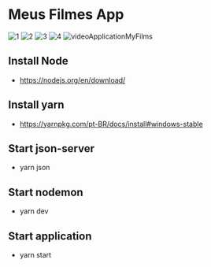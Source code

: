 # Meus Filmes App
![1](https://user-images.githubusercontent.com/30843151/84553233-f5d5ac00-ace9-11ea-881b-bd63a0acd33b.png)
![2](https://user-images.githubusercontent.com/30843151/84553234-f706d900-ace9-11ea-8989-062cc4386c83.png)
![3](https://user-images.githubusercontent.com/30843151/84553236-f79f6f80-ace9-11ea-9166-9f1dffcf8b69.png)
![4](https://user-images.githubusercontent.com/30843151/84553237-f79f6f80-ace9-11ea-9f6a-c9fb0e510861.png)
![videoApplicationMyFilms](https://user-images.githubusercontent.com/30843151/82835107-73e82500-9e99-11ea-96b1-2e9de5896475.gif)


## Install Node
- https://nodejs.org/en/download/

## Install yarn
- https://yarnpkg.com/pt-BR/docs/install#windows-stable

## Start json-server
- yarn json

## Start nodemon
- yarn dev

## Start application
- yarn start
